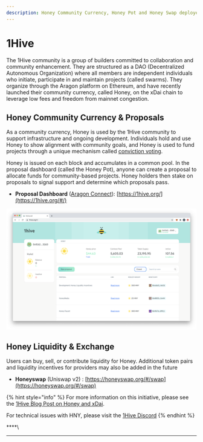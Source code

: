 ```yaml
---
description: Honey Community Currency, Honey Pot and Honey Swap deployed to xDai
---
```


# 1Hive

The 1Hive community is a group of builders committed to collaboration and community enhancement. They are structured as a DAO (Decentralized Autonomous Organization) where all members are independent individuals who initiate, participate in and maintain projects (called swarms). They organize through the Aragon platform on Ethereum, and have recently launched their community currency, called Honey, on the xDai chain to leverage low fees and freedom from mainnet congestion.

## Honey Community Currency & Proposals

As a community currency, Honey is used by the 1Hive community to support infrastructure and ongoing development. Individuals hold and use Honey to show alignment with community goals, and Honey is used to fund projects through a unique mechanism called [conviction voting](https://medium.com/giveth/conviction-voting-a-novel-continuous-decision-making-alternative-to-governance-aa746cfb9475).

Honey is issued on each block and accumulates in a common pool. In the proposal dashboard (called the Honey Pot), anyone can create a proposal to allocate funds for community-based projects. Honey holders then stake on proposals to signal support and determine which proposals pass.&#x20;

* **Proposal Dashboard** ([Aragon Connect](https://aragon.org/connect)): [https://1hive.org/](https://1hive.org/#/)

![](../../../.gitbook/assets/1hive-1.png)

## Honey Liquidity & Exchange

Users can buy, sell, or contribute liquidity for Honey. Additional token pairs and liquidity incentives for providers may also be added in the future

* **Honeyswap** (Uniswap v2) : [https://honeyswap.org/#/swap](https://honeyswap.org/#/swap)

{% hint style="info" %}
For more information on this initiative, please see the [1Hive Blog Post on Honey and xDai](https://blog.1hive.org/honey/).&#x20;

For technical issues with HNY, please visit the [1Hive Discord](https://discord.gg/4fm7pgB)
{% endhint %}

****\
****
